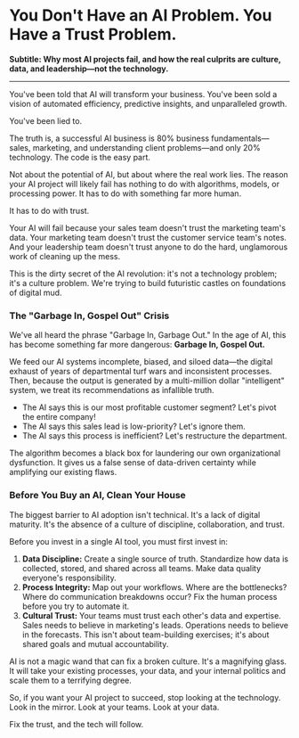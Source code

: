 # You Don't Have an AI Problem. You Have a Trust Problem.

**Subtitle: Why most AI projects fail, and how the real culprits are culture, data, and leadership—not the technology.**

---

You've been told that AI will transform your business. You've been sold a vision of automated efficiency, predictive insights, and unparalleled growth.

You've been lied to.

The truth is, a successful AI business is 80% business fundamentals—sales, marketing, and understanding client problems—and only 20% technology. The code is the easy part.

Not about the potential of AI, but about where the real work lies. The reason your AI project will likely fail has nothing to do with algorithms, models, or processing power. It has to do with something far more human.

It has to do with trust.

Your AI will fail because your sales team doesn't trust the marketing team's data. Your marketing team doesn't trust the customer service team's notes. And your leadership team doesn't trust anyone to do the hard, unglamorous work of cleaning up the mess.

This is the dirty secret of the AI revolution: it's not a technology problem; it's a culture problem. We're trying to build futuristic castles on foundations of digital mud.

### The "Garbage In, Gospel Out" Crisis

We've all heard the phrase "Garbage In, Garbage Out." In the age of AI, this has become something far more dangerous: **Garbage In, Gospel Out.**

We feed our AI systems incomplete, biased, and siloed data—the digital exhaust of years of departmental turf wars and inconsistent processes. Then, because the output is generated by a multi-million dollar "intelligent" system, we treat its recommendations as infallible truth.

*   The AI says this is our most profitable customer segment? Let's pivot the entire company!
*   The AI says this sales lead is low-priority? Let's ignore them.
*   The AI says this process is inefficient? Let's restructure the department.

The algorithm becomes a black box for laundering our own organizational dysfunction. It gives us a false sense of data-driven certainty while amplifying our existing flaws.

### Before You Buy an AI, Clean Your House

The biggest barrier to AI adoption isn't technical. It's a lack of digital maturity. It's the absence of a culture of discipline, collaboration, and trust.

Before you invest in a single AI tool, you must first invest in:

1.  **Data Discipline:** Create a single source of truth. Standardize how data is collected, stored, and shared across all teams. Make data quality everyone's responsibility.
2.  **Process Integrity:** Map out your workflows. Where are the bottlenecks? Where do communication breakdowns occur? Fix the human process before you try to automate it.
3.  **Cultural Trust:** Your teams must trust each other's data and expertise. Sales needs to believe in marketing's leads. Operations needs to believe in the forecasts. This isn't about team-building exercises; it's about shared goals and mutual accountability.

AI is not a magic wand that can fix a broken culture. It's a magnifying glass. It will take your existing processes, your data, and your internal politics and scale them to a terrifying degree.

So, if you want your AI project to succeed, stop looking at the technology. Look in the mirror. Look at your teams. Look at your data.

Fix the trust, and the tech will follow.
